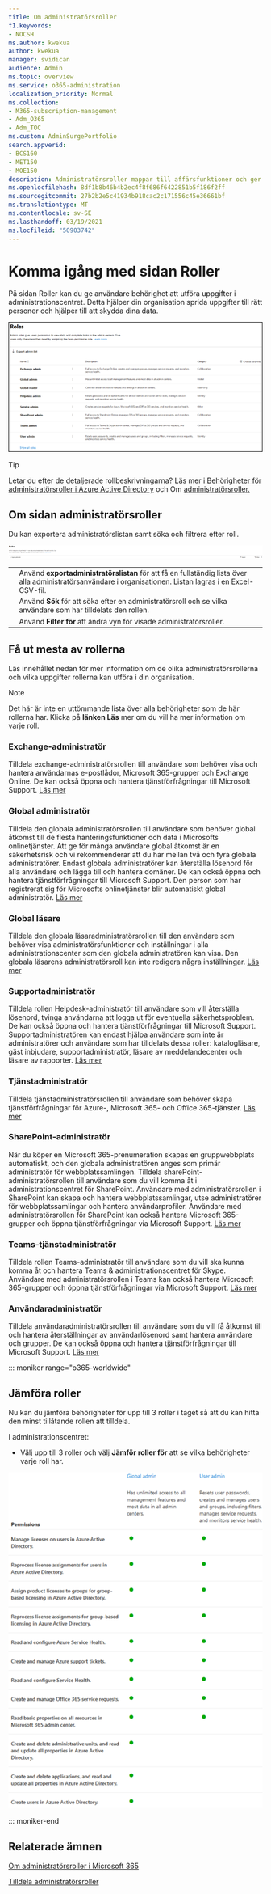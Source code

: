 ```yaml
---
title: Om administratörsroller
f1.keywords:
- NOCSH
ms.author: kwekua
author: kwekua
manager: svidican
audience: Admin
ms.topic: overview
ms.service: o365-administration
localization_priority: Normal
ms.collection:
- M365-subscription-management
- Adm_O365
- Adm_TOC
ms.custom: AdminSurgePortfolio
search.appverid:
- BCS160
- MET150
- MOE150
description: Administratörsroller mappar till affärsfunktioner och ger behörighet att utföra särskilda uppgifter i administrationscentret. Tjänstadministratören öppnar till exempel supportbegäranden hos Microsoft.
ms.openlocfilehash: 8df1b8b46b4b2ec4f8f686f6422851b5f186f2ff
ms.sourcegitcommit: 27b2b2e5c41934b918cac2c171556c45e36661bf
ms.translationtype: MT
ms.contentlocale: sv-SE
ms.lasthandoff: 03/19/2021
ms.locfileid: "50903742"
---
```

# <a name="get-started-with-the-roles-page"></a>Komma igång med sidan Roller

På sidan Roller kan du ge användare behörighet att utföra uppgifter i administrationscentret. Detta hjälper din organisation sprida uppgifter till rätt personer och hjälper till att skydda dina data.

![En bild som visar administratörsroller](../../media/roles-main-page.png)

> [!TIP]
> Letar du efter de detaljerade rollbeskrivningarna? Läs mer [i Behörigheter för administratörsroller i Azure Active Directory](/azure/active-directory/users-groups-roles/directory-assign-admin-roles#available-roles) och Om [administratörsroller.](/office365/admin/add-users/about-admin-roles)

## <a name="about-the-admin-roles-page"></a>Om sidan administratörsroller

Du kan exportera administratörslistan samt söka och filtrera efter roll.

![Filtrera eller importera administratörsroller](../../media/admin-role-page-options.png)

|||
|:-----|:-----|
|  <br/> |Använd **exportadministratörslistan** för att få en fullständig lista över alla administratörsanvändare i organisationen. Listan lagras i en Excel-CSV-fil.   <br/> |
|  <br/> |Använd **Sök** för att söka efter en administratörsroll och se vilka användare som har tilldelats den rollen.   <br/> |
|  <br/> |Använd **Filter för** att ändra vyn för visade administratörsroller.   <br/> |

## <a name="get-the-most-out-of-the-roles"></a>Få ut mesta av rollerna

Läs innehållet nedan för mer information om de olika administratörsrollerna och vilka uppgifter rollerna kan utföra i din organisation.

> [!NOTE]
Det här är inte en uttömmande lista över alla behörigheter som de här rollerna har. Klicka på **länken Läs** mer om du vill ha mer information om varje roll.

### <a name="exchange-admin"></a>Exchange-administratör

Tilldela exchange-administratörsrollen till användare som behöver visa och hantera användarnas e-postlådor, Microsoft 365-grupper och Exchange Online. De kan också öppna och hantera tjänstförfrågningar till Microsoft Support. [Läs mer](/office365/admin/add-users/about-exchange-online-admin-role)

### <a name="global-admin"></a>Global administratör

Tilldela den globala administratörsrollen till användare som behöver global åtkomst till de flesta hanteringsfunktioner och data i Microsofts onlinetjänster. Att ge för många användare global åtkomst är en säkerhetsrisk och vi rekommenderar att du har mellan två och fyra globala administratörer. Endast globala administratörer kan återställa lösenord för alla användare och lägga till och hantera domäner. De kan också öppna och hantera tjänstförfrågningar till Microsoft Support. Den person som har registrerat sig för Microsofts onlinetjänster blir automatiskt global administratör. [Läs mer](/office365/admin/add-users/about-admin-roles#roles-available-in-the-microsoft-365-admin-center)

### <a name="global-reader"></a>Global läsare

Tilldela den globala läsaradministratörsrollen till den användare som behöver visa administratörsfunktioner och inställningar i alla administrationscenter som den globala administratören kan visa. Den globala läsarens administratörsroll kan inte redigera några inställningar. [Läs mer](/office365/admin/add-users/about-admin-roles#roles-available-in-the-microsoft-365-admin-center)

### <a name="helpdesk-admin"></a>Supportadministratör

Tilldela rollen Helpdesk-administratör till användare som vill återställa lösenord, tvinga användarna att logga ut för eventuella säkerhetsproblem. De kan också öppna och hantera tjänstförfrågningar till Microsoft Support. Supportadministratören kan endast hjälpa användare som inte är administratörer och användare som har tilldelats dessa roller: katalogläsare, gäst inbjudare, supportadministratör, läsare av meddelandecenter och läsare av rapporter. [Läs mer](/office365/admin/add-users/about-admin-roles#roles-available-in-the-microsoft-365-admin-center)

### <a name="service-admin"></a>Tjänstadministratör

Tilldela tjänstadministratörsrollen till användare som behöver skapa tjänstförfrågningar för Azure-, Microsoft 365- och Office 365-tjänster. [Läs mer](/office365/admin/add-users/about-admin-roles#roles-available-in-the-microsoft-365-admin-center)

### <a name="sharepoint-admin"></a>SharePoint-administratör

När du köper en Microsoft 365-prenumeration skapas en gruppwebbplats automatiskt, och den globala administratören anges som primär administratör för webbplatssamlingen. Tilldela sharePoint-administratörsrollen till användare som du vill komma åt i administrationscentret för SharePoint. Användare med administratörsrollen i SharePoint kan skapa och hantera webbplatssamlingar, utse administratörer för webbplatssamlingar och hantera användarprofiler. Användare med administratörsrollen för SharePoint kan också hantera Microsoft 365-grupper och öppna tjänstförfrågningar via Microsoft Support. [Läs mer](/sharepoint/sharepoint-admin-role)

### <a name="teams-service-admin"></a>Teams-tjänstadministratör

Tilldela rollen Teams-administratör till användare som du vill ska kunna komma åt och hantera Teams & administrationscentret för Skype. Användare med administratörsrollen i Teams kan också hantera Microsoft 365-grupper och öppna tjänstförfrågningar via Microsoft Support. [Läs mer](/MicrosoftTeams/using-admin-roles)

### <a name="user-admin"></a>Användaradministratör

Tilldela användaradministratörsrollen till användare som du vill få åtkomst till och hantera återställningar av användarlösenord samt hantera användare och grupper. De kan också öppna och hantera tjänstförfrågningar till Microsoft Support. [Läs mer](/office365/admin/add-users/about-admin-roles#roles-available-in-the-microsoft-365-admin-center)

::: moniker range="o365-worldwide"

## <a name="compare-roles"></a>Jämföra roller

Nu kan du jämföra behörigheter för upp till 3 roller i taget så att du kan hitta den minst tillåtande rollen att tilldela.

I administrationscentret:

- Välj upp till 3 roller och välj **Jämför roller för** att se vilka behörigheter varje roll har.

![En bild som visar en jämförelse av administratörsroller](../../media/compare-roles-list.png)

::: moniker-end

## <a name="related-topics"></a>Relaterade ämnen

[Om administratörsroller i Microsoft 365](about-admin-roles.md)

[Tilldela administratörsroller](assign-admin-roles.md)